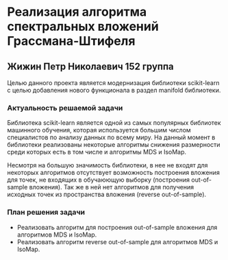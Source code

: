 # Реализация алгоритма спектральных вложений Грассмана-Штифеля
## Жижин Петр Николаевич 152 группа

Целью данного проекта является модернизация библиотеки scikit-learn с целью добавления нового функционала в раздел manifold библиотеки.

### Актуальность решаемой задачи

Библиотека scikit-learn является одной из самых популярных библиотек машинного обучения, которая используется большим 
числом специалистов по анализу данных по всему миру.
На данный момент в библиотеки реализованы некоторые алгоритмы снижения размерности среди которых есть в том числе и алгоритмы
MDS и IsoMap.

Несмотря на большую значимость библиотеки, в нее не входят для некоторых алгоритмов отсутствует возможность построения
вложения для точек, не входящих в обучаюющую выборку (построения out-of-sample вложения). Так же в ней нет алгоритмов
для получения исходных точек из пространства вложения (reverse out-of-sample).

### План решения задачи

* Реализовать алгоритм для построения out-of-sample вложения для алгоритмов MDS и IsoMap.
* Реализовать алгоритм reverse out-of-sample для алгоритмов MDS и IsoMap.
